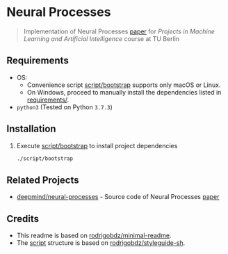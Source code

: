# Neural Processes

> Implementation of Neural Processes [paper](https://arxiv.org/pdf/1807.01622.pdf) for _Projects in Machine Learning and Artificial Intelligence_ course at TU Berlin

## Requirements

- OS:
  - Convenience script [script/bootstrap](./script/bootstrap) supports only macOS or Linux.
  - On Windows, proceed to manually install the dependencies listed in [requirements/](./requirements/).
- `python3` (Tested on Python `3.7.3`)

## Installation

1. Execute [script/bootstrap](./script/bootstrap) to install project dependencies

   ```sh
   ./script/bootstrap
   ```

## Related Projects

- [deepmind/neural-processes](https://github.com/deepmind/neural-processes) - Source code of Neural Processes [paper](https://arxiv.org/pdf/1807.01622.pdf)

## Credits

- This readme is based on [rodrigobdz/minimal-readme](https://github.com/rodrigobdz/minimal-readme).
- The [script](./script) structure is based on [rodrigobdz/styleguide-sh](https://github.com/rodrigobdz/styleguide-sh).
